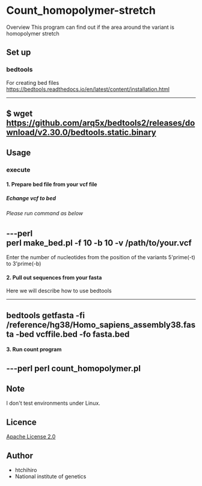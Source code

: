 # Count_homopolymer-stretch

Overview
This program can find out if the area around the variant is homopolymer stretch

## Set up  
### bedtools
For creating bed files  
https://bedtools.readthedocs.io/en/latest/content/installation.html  

---
$ wget https://github.com/arq5x/bedtools2/releases/download/v2.30.0/bedtools.static.binary
---

## Usage
### execute  
#### 1. Prepare bed file from your vcf file  
##### Echange vcf to bed  
###### Please run command as below  

---perl  
    perl make_bed.pl -f 10 -b 10 -v /path/to/your.vcf  
---  
Enter the number of nucleotides from the position of the variants 5'prime(-t) to 3'prime(-b)    

#### 2. Pull out sequences from your fasta 
Here we will describe how to use bedtools  

---  
bedtools getfasta -fi /reference/hg38/Homo_sapiens_assembly38.fasta -bed vcffile.bed  -fo fasta.bed  
---  

#### 3. Run count program  

---perl
perl count_homopolymer.pl  
---  

## Note
 
I don't test environments under Linux.

## Licence

[Apache License 2.0](https://github.com/htchihiro/Count_homopolymer-stretch/blob/main/LICENSE)

## Author  

* htchihiro
* National institute of genetics
